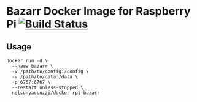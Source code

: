 # Bazarr Docker Image for Raspberry Pi [![Build Status](https://travis-ci.org/nelsonyaccuzzi/docker-rpi-bazarr.svg?branch=master)](https://travis-ci.org/nelsonyaccuzzi/docker-rpi-bazarr)

## Usage

```
docker run -d \
  --name bazarr \
  -v /path/to/config:/config \
  -v /path/to/data:/data \
  -p 6767:6767 \
  --restart unless-stopped \
  nelsonyaccuzzi/docker-rpi-bazarr
```
